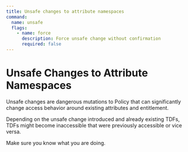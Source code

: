 ```yaml
---
title: Unsafe changes to attribute namespaces
command:
  name: unsafe
  flags:
    - name: force
      description: Force unsafe change without confirmation
      required: false
---
```


# Unsafe Changes to Attribute Namespaces

Unsafe changes are dangerous mutations to Policy that can significantly change access behavior around existing attributes
and entitlement.

Depending on the unsafe change introduced and already existing TDFs, TDFs might become inaccessible that were previously
accessible or vice versa.

Make sure you know what you are doing.

